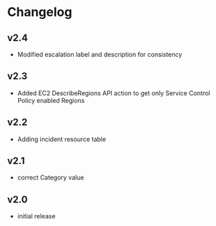 # Changelog

## v2.4

- Modified escalation label and description for consistency

## v2.3

- Added EC2 DescribeRegions API action to get only Service Control Policy enabled Regions

## v2.2

- Adding incident resource table

## v2.1

- correct Category value

## v2.0

- initial release
